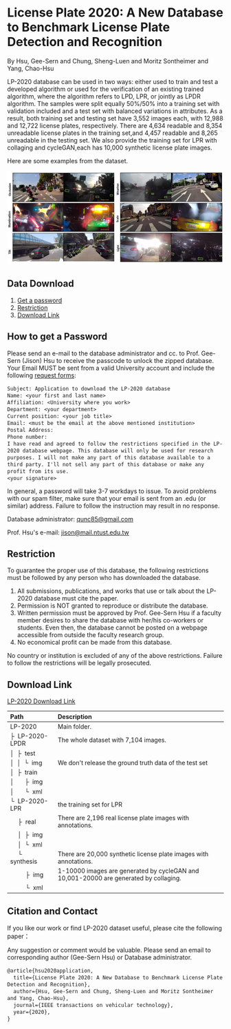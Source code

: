 # License Plate 2020: A New Database to Benchmark License Plate Detection and Recognition
By Hsu, Gee-Sern and Chung, Sheng-Luen and Moritz Sontheimer and Yang, Chao-Hsu

LP-2020 database can be used in two ways: either used to train and test a developed algorithm or used for the verification of an existing trained algorithm, where the algorithm refers to LPD, LPR, or jointly as LPDR algorithm. The samples were split equally 50%/50% into a  training set with validation included and a test set with balanced variations in attributes. As a result, both training set and testing set have 3,552 images each, with 12,988 and 12,722 license plates, respectively. There are 4,634 readable and 8,354 unreadable license plates in the training set,and 4,457 readable and 8,265 unreadable in the testing set. We also provide the training set for LPR with collaging and cycleGAN,each has 10,000 synthetic license plate images.

Here are some examples from the dataset.

![Alt text](LP2020_example.PNG?raw=true "Title")

Data Download 
--
 1. [Get a password](#how-to-get-a-password)
 2. [Restriction](#restriction)
 3. [Download Link](#download-link)
 
How to get a Password
-
Please send an e-mail to the database administrator and cc. to Prof. Gee-Sern (Jison) Hsu to receive the passcode to unlock the zipped database. Your Email MUST be sent from a valid University account and include the following [request forms](./RequestForms.txt):

```
Subject: Application to download the LP-2020 database
Name: <your first and last name>
Affiliation: <University where you work>
Department: <your department>
Current position: <your job title>
Email: <must be the email at the above mentioned institution>
Postal Address:
Phone number:
I have read and agreed to follow the restrictions specified in the LP-2020 database webpage. This database will only be used for research purposes. I will not make any part of this database available to a third party. I'll not sell any part of this database or make any profit from its use.
<your signature>
```
In general, a password will take 3-7 workdays to issue. To avoid problems with our spam filter, make sure that your email is sent from an .edu (or similar) address. Failure to follow the instruction may result in no response. 

Database administrator: qunc85@gmail.com

Prof. Hsu's e-mail: jison@mail.ntust.edu.tw



Restriction
-
To guarantee the proper use of this database, the following restrictions must be followed by any person who has downloaded the database.
 1. All submissions, publications, and works that use or talk about the LP-2020 database must cite the paper. 
 2. Permission is NOT granted to reproduce or distribute the database. 
 3. Written permission must be approved by Prof. Gee-Sern Hsu if a faculty member desires to share the database with her/his co-workers or students. Even then, the database cannot be posted on a webpage accessible from outside the faculty research group. 
 4. No economical profit can be made from this database. 
 
No country or institution is excluded of any of the above restrictions. Failure to follow the restrictions will be legally prosecuted.

Download Link
-
[LP-2020 Download Link](
https://drive.google.com/file/d/1IivwHP5a1rZEzAGpSRVbvWhmeVh2-QgH/view?usp=sharing)

| Path | Description
| :--- | :----------
| LP-2020 | Main folder.
| &boxvr;&nbsp; LP-2020-LPDR | The whole dataset with 7,104 images.
| &boxv;&nbsp; &boxvr;&nbsp; test |
| &boxv;&nbsp; &boxv;&nbsp; &boxur;&nbsp; img | We don't release the ground truth data of the test set
| &boxv;&nbsp; &boxvr;&nbsp; train | 
| &boxv;&nbsp; &ensp;&ensp; &boxvr;&nbsp; img | 
| &boxv;&nbsp; &ensp;&ensp; &boxur;&nbsp; xml |
| &boxur;&nbsp; LP-2020-LPR | the training set for LPR
| &ensp;&ensp; &boxvr;&nbsp; real | There are 2,196 real license plate images with annotations. 
| &ensp;&ensp; &boxv;&nbsp; &boxvr;&nbsp; img |
| &ensp;&ensp; &boxv;&nbsp; &boxur;&nbsp; xml |
| &ensp;&ensp; &boxur;&nbsp; synthesis | There are 20,000 synthetic license plate images with annotations.
| &ensp;&ensp; &ensp;&ensp; &boxvr;&nbsp; img | 1-10000 images are generated by cycleGAN and 10,001-20000 are generated by collaging.
| &ensp;&ensp; &ensp;&ensp; &boxur;&nbsp; xml |


Citation and Contact
--
If you like our work or find LP-2020 dataset useful, please cite the following paper：

Any suggestion or comment would be valuable. Please send an email to corresponding author (Gee-Sern Hsu) or Database administrator.
``` SHENG-LUEN CHUNG,
@article{hsu2020application,
  title={License Plate 2020: A New Database to Benchmark License Plate Detection and Recognition},
  author={Hsu, Gee-Sern and Chung, Sheng-Luen and Moritz Sontheimer and Yang, Chao-Hsu},
  journal={IEEE transactions on vehicular technology},
  year={2020},
}
```
